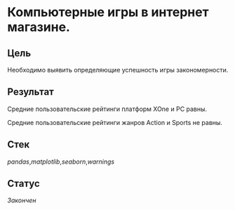 # Компьютерные игры в интернет магазине. 

## Цель
Необходимо выявить определяющие успешность игры закономерности.
## Результат
Средние пользовательские рейтинги платформ XOne и PC равны.

Средние пользовательские рейтинги жанров Action и Sports не равны.
## Стек
_pandas_,_matplotlib_,_seaborn_,_warnings_ 
## Статус
_Закончен_
